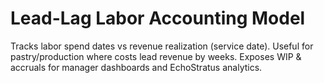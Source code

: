 # Lead-Lag Labor Accounting Model

Tracks labor spend dates vs revenue realization (service date).
Useful for pastry/production where costs lead revenue by weeks.
Exposes WIP & accruals for manager dashboards and EchoStratus analytics.
